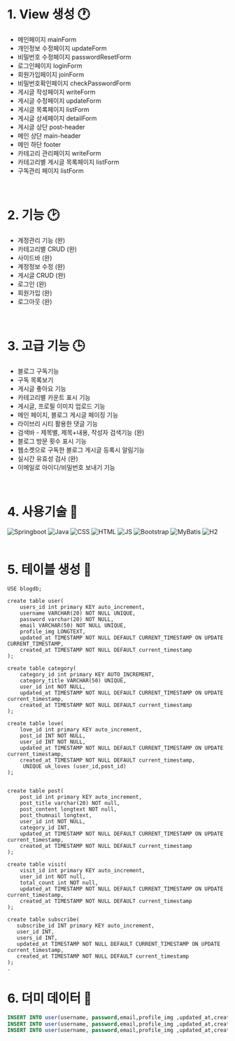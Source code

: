 # 1. View 생성 🕐

- 메인페이지 mainForm
- 개인정보 수정페이지 updateForm
- 비밀번호 수정페이지 passwordResetForm
- 로그인페이지 loginForm
- 회원가입페이지 joinForm
- 비밀번호확인페이지 checkPasswordForm
- 게시글 작성페이지 writeForm
- 게시글 수정페이지 updateForm
- 게시글 목록페이지 listForm
- 게시글 상세페이지 detailForm
- 게시글 상단 post-header
- 메인 상단 main-header
- 메인 하단 footer
- 카테고리 관리페이지 writeForm
- 카테고리별 게시글 목록페이지 listForm
- 구독관리 페이지 listForm
</br>


# 2. 기능 🕑
- 계정관리 기능 (완)
- 카테고리별 CRUD (완)
- 사이드바 (완)
- 계정정보 수정 (완)
- 게시글 CRUD (완)
- 로그인 (완)
- 회원가입 (완)
- 로그아웃 (완)
</br>



# 3. 고급 기능 🕒
- 블로그 구독기능 
- 구독 목록보기
- 게시글 좋아요 기능 
- 카테고리별 카운트 표시 기능 
- 게시글, 프로필 이미지 업로드 기능 
- 메인 페이지, 블로그 게시글 페이징 기능 
- 라이브리 시티 활용한 댓글 기능 
- 검색바 - 제목별, 제목+내용, 작성자 검색기능 (완)
- 블로그 방문 횟수 표시 기능
- 웹소켓으로 구독한 블로그 게시글 등록시 알림기능
- 실시간 유효성 검사 (완)
- 이메일로 아이디/비밀번호 보내기 기능 
 <br/>

# 4. 사용기술 🧪
![Springboot](https://img.shields.io/badge/-Springboot-6DB33F)
![Java](https://img.shields.io/badge/-Java-F09820)
![CSS](https://img.shields.io/badge/-CSS-1572B6)
![HTML](https://img.shields.io/badge/-HTML-E34F26)
![JS](https://img.shields.io/badge/-JavaScript-F7DF1E)
![Bootstrap](https://img.shields.io/badge/-Bootstrap-7952B3)
![MyBatis](https://img.shields.io/badge/-MyBatis-B10000)
![H2](https://img.shields.io/badge/-H2Console-41BDF5)  
  <br/>

# 5. 테이블 생성 📁
```
USE blogdb;

create table user(
    users_id int primary KEY auto_increment,
    username VARCHAR(20) NOT NULL UNIQUE,
    password varchar(20) NOT NULL,
    email VARCHAR(50) NOT NULL UNIQUE,
    profile_img LONGTEXT,
    updated_at TIMESTAMP NOT NULL DEFAULT CURRENT_TIMESTAMP ON UPDATE CURRENT_TIMESTAMP,
    created_at TIMESTAMP NOT NULL DEFAULT current_timestamp
);

create table category(
    category_id int primary KEY AUTO_INCREMENT,
    category_title VARCHAR(50) UNIQUE,
    user_id int NOT NULL,
    updated_at TIMESTAMP NOT NULL DEFAULT CURRENT_TIMESTAMP ON UPDATE current_timestamp,
    created_at TIMESTAMP NOT NULL DEFAULT current_timestamp
);

create table love(
    love_id int primary KEY auto_increment,
    post_id INT NOT NULL,
    user_id INT NOT NULL,
    updated_at TIMESTAMP NOT NULL DEFAULT CURRENT_TIMESTAMP ON UPDATE current_timestamp,
    created_at TIMESTAMP NOT NULL DEFAULT current_timestamp,
     UNIQUE uk_loves (user_id,post_id)
);


create table post(
    post_id int primary KEY auto_increment,
    post_title varchar(20) NOT null,
    post_content longtext NOT null,
    post_thumnail longtext,
    user_id int NOT NULL,
    category_id INT,
    updated_at TIMESTAMP NOT NULL DEFAULT CURRENT_TIMESTAMP ON UPDATE current_timestamp,
    created_at TIMESTAMP NOT NULL DEFAULT current_timestamp
);

create table visit(
    visit_id int primary KEY auto_increment,
    user_id int NOT null,
    total_count int NOT null,
    updated_at TIMESTAMP NOT NULL DEFAULT CURRENT_TIMESTAMP ON UPDATE current_timestamp,
    created_at TIMESTAMP NOT NULL DEFAULT current_timestamp
);

create table subscribe(
   subscribe_id INT primary KEY auto_increment,
   user_id INT,
   users_id INT,
   updated_at TIMESTAMP NOT NULL DEFAULT CURRENT_TIMESTAMP ON UPDATE current_timestamp,
   created_at TIMESTAMP NOT NULL DEFAULT current_timestamp
);
.
```

# 6. 더미 데이터 📰

```sql
INSERT INTO user(username, password,email,profile_img ,updated_at,created_at) VALUES('ssar','1234','ssar@nate.com','testimg1',NOW(), NOW());
INSERT INTO user(username, password,email,profile_img ,updated_at,created_at) VALUES('cos','1234','cos@nate.com','testimg2',NOW(), NOW());
INSERT INTO user(username, password,email,profile_img ,updated_at,created_at) VALUES('tan','1234','tan@nate.com','testimg3',NOW(), NOW());

```
